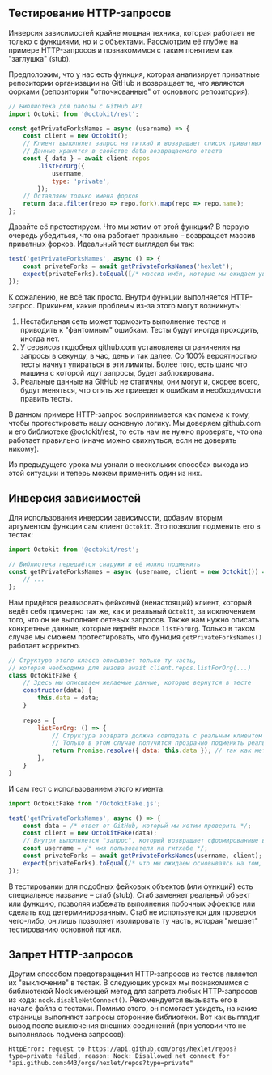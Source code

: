 ## Тестирование HTTP-запросов
Инверсия зависимостей крайне мощная техника, которая работает не только с функциями, но и с объектами. Рассмотрим её глубже на примере HTTP-запросов и познакомимся с таким понятием как "заглушка" (stub).

Предположим, что у нас есть функция, которая анализирует приватные репозитории организации на GitHub и возвращает те, что являются форками (репозитории "отпочкованные" от основного репозитория):
```javascript
// Библиотека для работы с GitHub API
import Octokit from '@octokit/rest';

const getPrivateForksNames = async (username) => {
    const client = new Octokit();
    // Клиент выполняет запрос на гитхаб и возвращает список приватных репозиториев указанной организации
    // Данные хранятся в свойстве data возвращаемого ответа
    const { data } = await client.repos
        .listForOrg({
            username,
            type: 'private',
        });
    // Оставляем только имена форков
    return data.filter(repo => repo.fork).map(repo => repo.name);
};
```
Давайте её протестируем. Что мы хотим от этой функции? В первую очередь убедиться, что она работает правильно – возвращает массив приватных форков. Идеальный тест выглядел бы так:
```javascript
test('getPrivateForksNames', async () => {
    const privateForks = await getPrivateForksNames('hexlet');
    expect(privateForks).toEqual([/* массив имён, которые мы ожидаем увидеть */]);
});
```
К сожалению, не всё так просто. Внутри функции выполняется HTTP-запрос. Прикинем, какие проблемы из-за этого могут возникнуть:
1. Нестабильная сеть может тормозить выполнение тестов и приводить к "фантомным" ошибкам. Тесты будут иногда проходить, иногда нет.
2. У сервисов подобных github.com установлены ограничения на запросы в секунду, в час, день и так далее. Со 100% вероятностью тесты начнут упираться в эти лимиты. Более того, есть шанс что машина с которой идут запросы, будет заблокирована.
3. Реальные данные на GitHub не статичны, они могут и, скорее всего, будут меняться, что опять же приведет к ошибкам и необходимости править тесты.

В данном примере HTTP-запрос воспринимается как помеха к тому, чтобы протестировать нашу основную логику. Мы доверяем github.com и его библиотеке @octokit/rest, то есть нам не нужно проверять, что она работает правильно (иначе можно свихнуться, если не доверять никому).

Из предыдущего урока мы узнали о нескольких способах выхода из этой ситуации и теперь можем применить один из них.

## Инверсия зависимостей
Для использования инверсии зависимости, добавим вторым аргументом функции сам клиент `Octokit`. Это позволит подменить его в тестах:
```javascript
import Octokit from '@octokit/rest';

// Библиотека передаётся снаружи и её можно подменить
const getPrivateForksNames = async (username, client = new Octokit()) => {
    // ...
};
```
Нам придётся реализовать фейковый (ненастоящий) клиент, который ведёт себя примерно так же, как и реальный `Octokit`, за исключением того, что он не выполняет сетевых запросов. Также нам нужно описать конкретные данные, которые вернёт вызов `listForOrg`. Только в таком случае мы сможем протестировать, что функция `getPrivateForksNames()` работает корректно.
```javascript
// Структура этого класса описывает только ту часть,
// которая необходима для вызова await client.repos.listForOrg(...)
class OctokitFake {
    // Здесь мы описываем желаемые данные, которые вернутся в тесте
    constructor(data) {
        this.data = data;
    }
    
    repos = {
        listForOrg: () => {
            // Структура возврата должна совпадать с реальным клиентом
            // Только в этом случае получится прозрачно подменить реальный клиент на фейковый
            return Promise.resolve({ data: this.data }); // так как метод асинхронный
        },
    }
}
```
И сам тест с использованием этого клиента:
```javascript
import OctokitFake from '/OctokitFake.js';

test('getPrivateForksNames', async () => {
    const data = /* ответ от GitHub, который мы хотим проверить */;
    const client = new OctokitFake(data);
    // Внутри выполняется "запрос", который возвращает сформированные выше данные
    const username = /* имя пользователя на гитхабе */;
    const privateForks = await getPrivateForksNames(username, client);
    expect(privateForks).toEqual(/* что мы ожидаем основываясь на том, что вернул listForOrg */);
});
```
В тестировании для подобных фейковых объектов (или функций) есть специальное название – стаб (stub). Стаб заменяет реальный объект или функцию, позволяя избежать выполнения побочных эффектов или сделать код детерминированным. Стаб не используется для проверки чего-либо, он лишь позволяет изолировать ту часть, которая "мешает" тестированию основной логики.

## Запрет HTTP-запросов
Другим способом предотвращения HTTP-запросов из тестов является их "выключение" в тестах. В следующих уроках мы познакомимся с библиотекой Nock имеющей метод для запрета любых HTTP-запросов из кода: `nock.disableNetConnect()`. Рекомендуется вызывать его в начале файла с тестами. Помимо этого, он помогает увидеть, на какие страницы выполняют запросы сторонние библиотеки. Вот как выглядит вывод после выключения внешних соединений (при условии что не выполнялась подмена запросов):
```
HttpError: request to https://api.github.com/orgs/hexlet/repos?type=private failed, reason: Nock: Disallowed net connect for "api.github.com:443/orgs/hexlet/repos?type=private"
```

